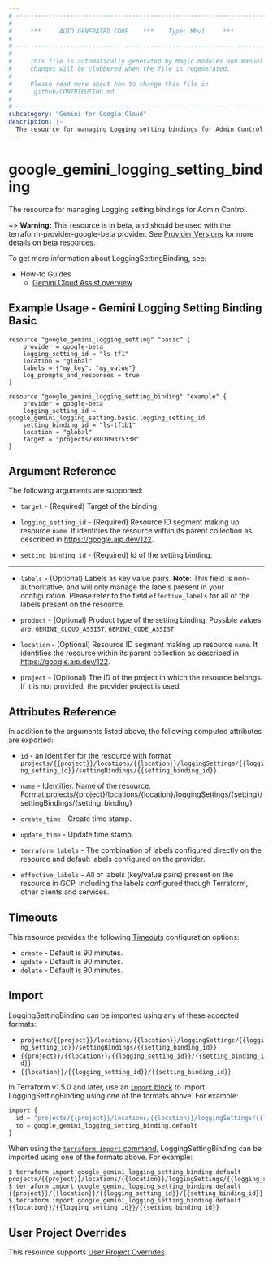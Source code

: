 ```yaml
---
# ----------------------------------------------------------------------------
#
#     ***     AUTO GENERATED CODE    ***    Type: MMv1     ***
#
# ----------------------------------------------------------------------------
#
#     This file is automatically generated by Magic Modules and manual
#     changes will be clobbered when the file is regenerated.
#
#     Please read more about how to change this file in
#     .github/CONTRIBUTING.md.
#
# ----------------------------------------------------------------------------
subcategory: "Gemini for Google Cloud"
description: |-
  The resource for managing Logging setting bindings for Admin Control.
---
```


# google_gemini_logging_setting_binding

The resource for managing Logging setting bindings for Admin Control.

~> **Warning:** This resource is in beta, and should be used with the terraform-provider-google-beta provider.
See [Provider Versions](https://terraform.io/docs/providers/google/guides/provider_versions.html) for more details on beta resources.

To get more information about LoggingSettingBinding, see:
* How-to Guides
    * [Gemini Cloud Assist overview](https://cloud.google.com/gemini/docs/cloud-assist/overview)

## Example Usage - Gemini Logging Setting Binding Basic


```hcl
resource "google_gemini_logging_setting" "basic" {
    provider = google-beta
    logging_setting_id = "ls-tf1"
    location = "global"
    labels = {"my_key": "my_value"}
    log_prompts_and_responses = true
}

resource "google_gemini_logging_setting_binding" "example" {
    provider = google-beta
    logging_setting_id = google_gemini_logging_setting.basic.logging_setting_id
    setting_binding_id = "ls-tf1b1"
    location = "global"
    target = "projects/980109375338"
}
```

## Argument Reference

The following arguments are supported:


* `target` -
  (Required)
  Target of the binding.

* `logging_setting_id` -
  (Required)
  Resource ID segment making up resource `name`. It identifies the resource within its parent collection as described in https://google.aip.dev/122.

* `setting_binding_id` -
  (Required)
  Id of the setting binding.


- - -


* `labels` -
  (Optional)
  Labels as key value pairs.
  **Note**: This field is non-authoritative, and will only manage the labels present in your configuration.
  Please refer to the field `effective_labels` for all of the labels present on the resource.

* `product` -
  (Optional)
  Product type of the setting binding.
  Possible values are: `GEMINI_CLOUD_ASSIST`, `GEMINI_CODE_ASSIST`.

* `location` -
  (Optional)
  Resource ID segment making up resource `name`. It identifies the resource within its parent collection as described in https://google.aip.dev/122.

* `project` - (Optional) The ID of the project in which the resource belongs.
    If it is not provided, the provider project is used.


## Attributes Reference

In addition to the arguments listed above, the following computed attributes are exported:

* `id` - an identifier for the resource with format `projects/{{project}}/locations/{{location}}/loggingSettings/{{logging_setting_id}}/settingBindings/{{setting_binding_id}}`

* `name` -
  Identifier. Name of the resource.
  Format:projects/{project}/locations/{location}/loggingSettings/{setting}/settingBindings/{setting_binding}

* `create_time` -
  Create time stamp.

* `update_time` -
  Update time stamp.

* `terraform_labels` -
  The combination of labels configured directly on the resource
   and default labels configured on the provider.

* `effective_labels` -
  All of labels (key/value pairs) present on the resource in GCP, including the labels configured through Terraform, other clients and services.


## Timeouts

This resource provides the following
[Timeouts](https://developer.hashicorp.com/terraform/plugin/sdkv2/resources/retries-and-customizable-timeouts) configuration options:

- `create` - Default is 90 minutes.
- `update` - Default is 90 minutes.
- `delete` - Default is 90 minutes.

## Import


LoggingSettingBinding can be imported using any of these accepted formats:

* `projects/{{project}}/locations/{{location}}/loggingSettings/{{logging_setting_id}}/settingBindings/{{setting_binding_id}}`
* `{{project}}/{{location}}/{{logging_setting_id}}/{{setting_binding_id}}`
* `{{location}}/{{logging_setting_id}}/{{setting_binding_id}}`


In Terraform v1.5.0 and later, use an [`import` block](https://developer.hashicorp.com/terraform/language/import) to import LoggingSettingBinding using one of the formats above. For example:

```tf
import {
  id = "projects/{{project}}/locations/{{location}}/loggingSettings/{{logging_setting_id}}/settingBindings/{{setting_binding_id}}"
  to = google_gemini_logging_setting_binding.default
}
```

When using the [`terraform import` command](https://developer.hashicorp.com/terraform/cli/commands/import), LoggingSettingBinding can be imported using one of the formats above. For example:

```
$ terraform import google_gemini_logging_setting_binding.default projects/{{project}}/locations/{{location}}/loggingSettings/{{logging_setting_id}}/settingBindings/{{setting_binding_id}}
$ terraform import google_gemini_logging_setting_binding.default {{project}}/{{location}}/{{logging_setting_id}}/{{setting_binding_id}}
$ terraform import google_gemini_logging_setting_binding.default {{location}}/{{logging_setting_id}}/{{setting_binding_id}}
```

## User Project Overrides

This resource supports [User Project Overrides](https://registry.terraform.io/providers/hashicorp/google/latest/docs/guides/provider_reference#user_project_override).
